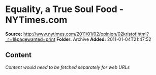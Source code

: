 # Equality, a True Soul Food - NYTimes.com

**Source:** http://www.nytimes.com/2011/01/02/opinion/02kristof.html?_r=1&pagewanted=print
**Folder:** Archive
**Added:** 2011-01-04T21:47:52




## Content
*Content would need to be fetched separately for web URLs*
